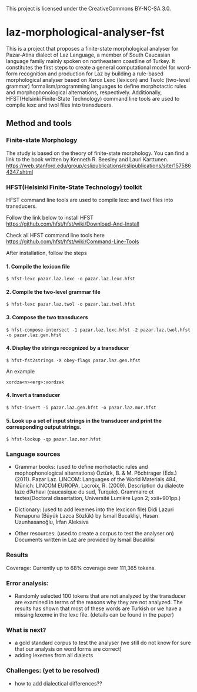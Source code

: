 This project is licensed under the CreativeCommons BY-NC-SA 3.0.

# laz-morphological-analyser-fst
This is a project that proposes a finite-state morphological analyser for Pazar-Atina dialect of Laz Language,  a member of South Caucasian language  family  mainly  spoken  on  northeastern  coastline  of  Turkey.  It constitutes  the  first  steps  to  create  a  general  computational  model  for word-form  recognition  and  production  for  Laz  by  building  a  rule-based morphological analyser based on Xerox Lexc (lexicon) and Twolc (two-level grammar) formalism/programming languages to define morphotactic rules and morphophonological alternations, respectively.  Additionally, HFST(Helsinki Finite-State Technology) command line tools are used to compile lexc and twol files into transducers.

## Method and tools 
### Finite-state Morphology
The study is based on the theory of finite-state morphology.  You can find a link to the book written by Kenneth R. Beesley and Lauri Karttunen.
https://web.stanford.edu/group/cslipublications/cslipublications/site/1575864347.shtml

### HFST(Helsinki Finite-State Technology) toolkit 
HFST command line tools are used to compile lexc and twol files into transducers.

Follow the link below to install HFST
https://github.com/hfst/hfst/wiki/Download-And-Install

Check all HFST command line tools here
https://github.com/hfst/hfst/wiki/Command-Line-Tools

After installation, follow the steps

#### 1. Compile the lexicon file
```
$ hfst-lexc pazar.laz.lexc -o pazar.laz.lexc.hfst
```

#### 2. Compile the two-level grammar file
```
$ hfst-lexc pazar.laz.twol -o pazar.laz.twol.hfst
```

#### 3. Compose the two transducers
```
$ hfst-compose-intersect -1 pazar.laz.lexc.hfst -2 pazar.laz.twol.hfst -o pazar.laz.gen.hfst
```

#### 4. Display the strings recognized by a transducer
```
$ hfst-fst2strings -X obey-flags pazar.laz.gen.hfst
```

An example
```
xordza<n><erg>:xordzak
```
  
#### 4. Invert a transducer
```
$ hfst-invert -i pazar.laz.gen.hfst -o pazar.laz.mor.hfst
```

#### 5. Look up a set of input strings in the transducer and print the corresponding output strings.
```
$ hfst-lookup -qp pazar.laz.mor.hfst
```


### Language sources
- Grammar books: (used to define morhotactic rules and mophophonological alternations)
Öztürk, B. & M. Pöchtrager (Eds.) (2011). Pazar Laz. LINCOM: Languages of the World Materials 484, Münich: LINCOM EUROPA.
Lacroix, R. (2009). Description du dialecte laze d’Arhavi (caucasique du sud, Turquie). Grammaire et textes(Doctoral dissertation, Université Lumière Lyon 2; xxii+901pp.)

- Dictionary: (used to add lexemes into the lexcicon file)
Didi Lazuri Nenapuna (Büyük Lazca Sözlük) by İsmail Bucaklişi, Hasan Uzunhasanoğlu, İrfan Aleksiva

- Other resources: (used to create a corpus to test the analyser on)
Documents written in Laz are provided by Ismail Bucaklisi

### Results
Coverage:
Currently up to 68% coverage over 111,365 tokens.

### Error analysis:
- Randomly selected 100 tokens that are not analyzed by the transducer are examined in terms of the reasons why they are not analyzed.  The results has shown that most of these words are Turkish or we have a missing lexeme in the lexc file.
(details can be found in the paper)

### What is next?
- a gold standard corpus to test the analyser (we still do not know for sure that our analysis on word forms are correct)
- adding lexemes from all dialects

### Challenges: (yet to be resolved)
- how to add dialectical differences??
